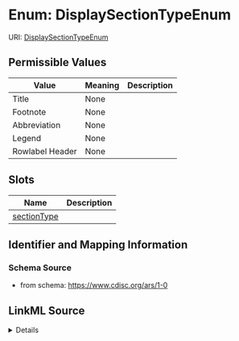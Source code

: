 # Enum: DisplaySectionTypeEnum



URI: [DisplaySectionTypeEnum](DisplaySectionTypeEnum)

## Permissible Values

| Value | Meaning | Description |
| --- | --- | --- |
| Title | None |  |
| Footnote | None |  |
| Abbreviation | None |  |
| Legend | None |  |
| Rowlabel Header | None |  |




## Slots

| Name | Description |
| ---  | --- |
| [sectionType](sectionType.md) |  |






## Identifier and Mapping Information







### Schema Source


* from schema: https://www.cdisc.org/ars/1-0




## LinkML Source

<details>
```yaml
name: DisplaySectionTypeEnum
from_schema: https://www.cdisc.org/ars/1-0
rank: 1000
permissible_values:
  Title:
    text: Title
  Footnote:
    text: Footnote
  Abbreviation:
    text: Abbreviation
  Legend:
    text: Legend
  Rowlabel Header:
    text: Rowlabel Header

```
</details>

